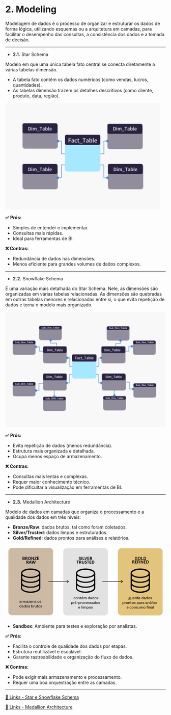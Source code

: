 # 2. Modeling

Modelagem de dados é o processo de organizar e estruturar os dados de forma lógica, utilizando esquemas ou a arquitetura em camadas, para facilitar o desempenho das consultas, a consistência dos dados e a tomada de decisão.

---

- **2.1.** Star Schema 

Modelo em que uma única tabela fato central se conecta diretamente a várias tabelas dimensão.

- A tabela fato contém os dados numéricos (como vendas, lucros, quantidades).
- As tabelas dimensão trazem os detalhes descritivos (como cliente, produto, data, região).

![Star Schema](image/star_schema.png)

**✅ Prós:**
- Simples de entender e implementar.
- Consultas mais rápidas.
- Ideal para ferramentas de BI.

**❌ Contras:**
- Redundância de dados nas dimensões.
- Menos eficiente para grandes volumes de dados complexos.

---

- **2.2.** Snowflake Schema  

É uma variação mais detalhada do Star Schema. Nele, as dimensões são organizadas em várias tabelas relacionadas. As dimensões são quebradas em outras tabelas menores e relacionadas entre si, o que evita repetição de dados e torna o modelo mais organizado.

![Snowflake Schema](image/snowflake_schema.png)

**✅ Prós:**
- Evita repetição de dados (menos redundância).
- Estrutura mais organizada e detalhada.
- Ocupa menos espaço de armazenamento.

**❌ Contras:**
- Consultas mais lentas e complexas.
- Requer maior conhecimento técnico.
- Pode dificultar a visualização em ferramentas de BI.

---

- **2.3.** Medallion Architecture

Modelo de dados em camadas que organiza o processamento e a qualidade dos dados em três níveis:

- **Bronze/Raw**: dados brutos, tal como foram coletados.
- **Silver/Trusted**: dados limpos e estruturados.
- **Gold/Refined**: dados prontos para análises e relatórios.

![Medallion Architecture](image/medallion.png)

- **Sandbox**: Ambiente para testes e exploração por analistas.

**✅ Prós:**
- Facilita o controle de qualidade dos dados por etapas.
- Estrutura reutilizável e escalável.
- Garante rastreabilidade e organização do fluxo de dados.

**❌ Contras:**
- Pode exigir mais armazenamento e processamento.
- Requer uma boa orquestração entre as camadas.

---

[🔗 Links - Star e Snowflake Schema](https://www.google.com/search?q=star+e+snowflake+schema&oq=star&gs_lcrp=EgZjaHJvbWUqBggAECMYJzIGCAAQIxgnMgkIARBFGDkYgAQyBwgCEC4YgAQyEAgDEC4YxwEYyQMY0QMYgAQyDAgEEAAYQxiABBiKBTIPCAUQLhgUGIcCGNQCGIAEMg8IBhAuGBQYhwIY1AIYgAQyBwgHEAAYgAQyBwgIEAAYjwLSAQk1MzQ5ajBqMTWoAgiwAgHxBSOGjHdDqY9q&sourceid=chrome&ie=UTF-8)

[🔗 Links - Medallion Architecture](https://www.google.com/search?q=arquitetura+de+dados+medalh%C3%A3o+defini%C3%A7%C3%A3o+do+google&sca_esv=3daf0913dc600547&sxsrf=AE3TifMf0oLFdrS0HU55AcSudFW8e0MFhQ%3A1748468641599&ei=oYM3aP2gJJSg5NoP6erbsAQ&ved=0ahUKEwi99aGikceNAxUUEFkFHWn1FkYQ4dUDCBA&uact=5&oq=arquitetura+de+dados+medalh%C3%A3o+defini%C3%A7%C3%A3o+do+google&gs_lp=Egxnd3Mtd2l6LXNlcnAiNGFycXVpdGV0dXJhIGRlIGRhZG9zIG1lZGFsaMOjbyBkZWZpbmnDp8OjbyBkbyBnb29nbGUyBRAhGKABMgUQIRigATIFECEYoAEyBRAhGKABSIAyUOkIWI4wcAF4AZABAJgBngGgAeQMqgEEMTguMrgBA8gBAPgBAZgCFaACnw3CAgoQABiwAxjWBBhHwgIGEAAYFhgewgIIEAAYgAQYogTCAgUQABjvBZgDAIgGAZAGCJIHBDE5LjKgB4VgsgcEMTguMrgHnA3CBwYwLjE4LjPIByw&sclient=gws-wiz-serp)
